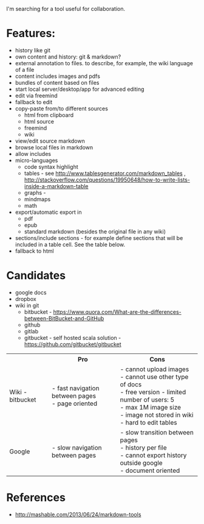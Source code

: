 I'm searching for a tool useful for collaboration.

# Features:
* history like git
* own content and history: git & markdown?
* external annotation to files. to describe, for example, the wiki language of a file
* content includes images and pdfs
* bundles of content based on files
* start local server/desktop/app for advanced editing
* edit via freemind
* fallback to edit
* copy-paste from/to different sources
  * html from clipboard
  * html source
  * freemind
  * wiki
* view/edit source markdown
* browse local files in markdown
* allow includes
* micro-languages
  * code syntax highlight
  * tables - see http://www.tablesgenerator.com/markdown_tables , http://stackoverflow.com/questions/19950648/how-to-write-lists-inside-a-markdown-table
  * graphs - 
  * mindmaps
  * math
* export/automatic export in
  * pdf
  * epub
  * standard markdown (besides the original file in any wiki)
* sections/include sections - for example define sections that will be included in a table cell. See the table below.
* fallback to html

# Candidates
* google docs
* dropbox
* wiki in git
  * bitbucket - https://www.quora.com/What-are-the-differences-between-BitBucket-and-GitHub
  * github
  * gitlab
  * gitbucket - self hosted scala solution - https://github.com/gitbucket/gitbucket

<table class="tg">
  <tr>
    <th class="tg-031e"></th>
    <th class="tg-031e">Pro</th>
    <th class="tg-031e">Cons</th>
  </tr>
  <tr>
    <td class="tg-031e">Wiki - bitbucket</td>
    <td class="tg-031e">- fast navigation between pages<br>- page oriented</td>
    <td class="tg-031e">- cannot upload images<br>- cannot use other type of docs<br>- free version - limited number of users: 5<br>- max 1M image size<br>- image not stored in wiki<br>- hard to edit tables</td>
  </tr>
  <tr>
    <td class="tg-031e">Google</td>
    <td class="tg-031e">- slow navigation between pages<br></td>
    <td class="tg-031e">- slow transition between pages<br>- history per file<br>- cannot export history outside google<br>- document oriented</td>
  </tr>
</table>

# References
* http://mashable.com/2013/06/24/markdown-tools